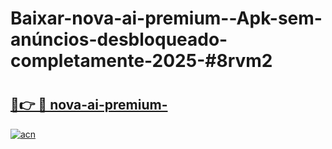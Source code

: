 # Baixar-nova-ai-premium--Apk-sem-anúncios-desbloqueado-completamente-2025-#8rvm2

# <h2><a href="https://ainizakaria.my?title=nova-ai-premium-&ref=24M">🔗👉 🔴 nova-ai-premium-</a></h2>

[![acn](https://github.com/user-attachments/assets/0f9c940e-d8b0-45ae-aac7-cd30a18b3e1c)](https://ainizakaria.my?title=nova-ai-premium-&ref=24M)

